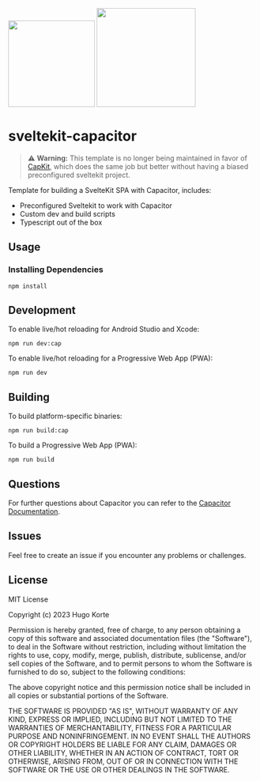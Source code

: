 <img width="175px" src="https://github.com/Hugos68/sveltekit-capacitor/assets/63101006/3b8324ff-f27d-48a3-a74d-f7aabb2f530e" />
<img width="200px" src="https://github.com/Hugos68/sveltekit-capacitor/assets/63101006/e748ecc6-2a2d-4dd5-95c2-4ff4cf8a307b" />

# sveltekit-capacitor

> ⚠️ **Warning:**
> This template is no longer being maintained in favor of [CapKit](https://github.com/Hugos68/capkit), which does the same job but better without having a biased preconfigured sveltekit project.

Template for building a SvelteKit SPA with Capacitor, includes:

- Preconfigured Sveltekit to work with Capacitor
- Custom dev and build scripts
- Typescript out of the box

## Usage

### Installing Dependencies

```node
npm install
```

## Development

To enable live/hot reloading for Android Studio and Xcode:

```shell
npm run dev:cap
```

To enable live/hot reloading for a Progressive Web App (PWA):

```shell
npm run dev
```

## Building

To build platform-specific binaries:

```shell
npm run build:cap
```

To build a Progressive Web App (PWA):

```shell
npm run build
```

## Questions

For further questions about Capacitor you can refer to the [Capacitor Documentation](https://capacitorjs.com/docs).

## Issues

Feel free to create an issue if you encounter any problems or challenges.

## License

MIT License

Copyright (c) 2023 Hugo Korte

Permission is hereby granted, free of charge, to any person obtaining a copy
of this software and associated documentation files (the "Software"), to deal
in the Software without restriction, including without limitation the rights
to use, copy, modify, merge, publish, distribute, sublicense, and/or sell
copies of the Software, and to permit persons to whom the Software is
furnished to do so, subject to the following conditions:

The above copyright notice and this permission notice shall be included in all
copies or substantial portions of the Software.

THE SOFTWARE IS PROVIDED "AS IS", WITHOUT WARRANTY OF ANY KIND, EXPRESS OR
IMPLIED, INCLUDING BUT NOT LIMITED TO THE WARRANTIES OF MERCHANTABILITY,
FITNESS FOR A PARTICULAR PURPOSE AND NONINFRINGEMENT. IN NO EVENT SHALL THE
AUTHORS OR COPYRIGHT HOLDERS BE LIABLE FOR ANY CLAIM, DAMAGES OR OTHER
LIABILITY, WHETHER IN AN ACTION OF CONTRACT, TORT OR OTHERWISE, ARISING FROM,
OUT OF OR IN CONNECTION WITH THE SOFTWARE OR THE USE OR OTHER DEALINGS IN THE
SOFTWARE.
